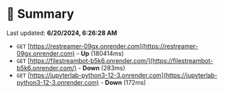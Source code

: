 # 📖 Summary
Last updated: **6/20/2024, 6:26:28 AM**

- `GET` [https://restreamer-09gx.onrender.com](https://restreamer-09gx.onrender.com) - **Up** (180414ms)
- `GET` [https://filestreambot-b5k6.onrender.com/](https://filestreambot-b5k6.onrender.com/) - **Down** (283ms)
- `GET` [https://jupyterlab-python3-12-3.onrender.com](https://jupyterlab-python3-12-3.onrender.com) - **Down** (172ms)
